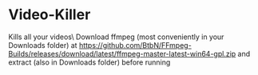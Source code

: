 # Video-Killer
Kills all your videos\\
Download ffmpeg (most conveniently in your Downloads folder) at https://github.com/BtbN/FFmpeg-Builds/releases/download/latest/ffmpeg-master-latest-win64-gpl.zip and extract (also in Downloads folder) before running
